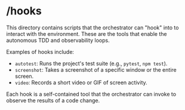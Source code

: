 # /hooks

This directory contains scripts that the orchestrator can "hook" into to interact with the environment. These are the tools that enable the autonomous TDD and observability loops.

Examples of hooks include:
-   `autotest`: Runs the project's test suite (e.g., `pytest`, `npm test`).
-   `screenshot`: Takes a screenshot of a specific window or the entire screen.
-   `video`: Records a short video or GIF of screen activity.

Each hook is a self-contained tool that the orchestrator can invoke to observe the results of a code change. 